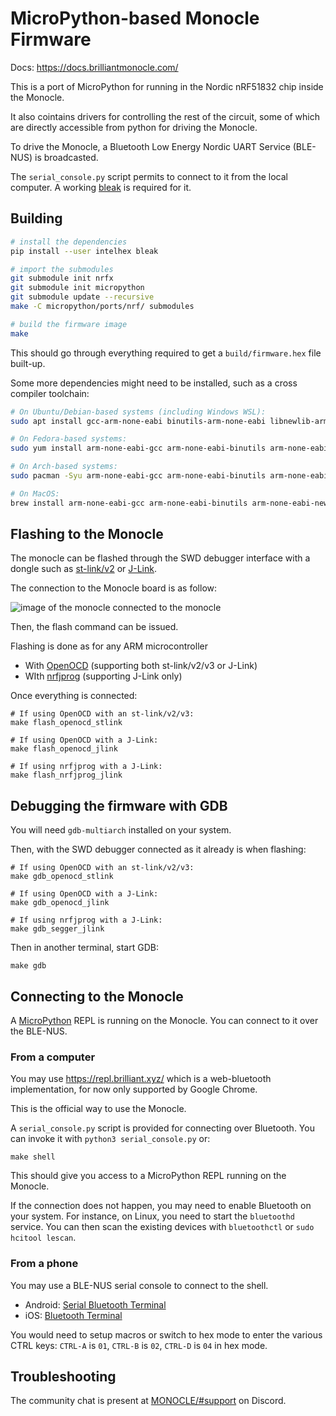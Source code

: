 # MicroPython-based Monocle Firmware

Docs: <https://docs.brilliantmonocle.com/>

This is a port of MicroPython for running in the Nordic nRF51832 chip inside the Monocle.

It also cointains drivers for controlling the rest of the circuit,
some of which are directly accessible from python for driving the Monocle.

To drive the Monocle, a Bluetooth Low Energy Nordic UART Service (BLE-NUS) is broadcasted.

The `serial_console.py` script permits to connect to it from the local computer.
A working [bleak](https://bleak.readthedocs.io/en/latest/) is required for it.

Building
--------
```sh
# install the dependencies
pip install --user intelhex bleak

# import the submodules
git submodule init nrfx
git submodule init micropython
git submodule update --recursive
make -C micropython/ports/nrf/ submodules

# build the firmware image
make
```

This should go through everything required to get a `build/firmware.hex` file built-up.

Some more dependencies might need to be installed, such as a cross compiler toolchain:

```sh
# On Ubuntu/Debian-based systems (including Windows WSL):
sudo apt install gcc-arm-none-eabi binutils-arm-none-eabi libnewlib-arm-none-eabi gdb-multiarch

# On Fedora-based systems:
sudo yum install arm-none-eabi-gcc arm-none-eabi-binutils arm-none-eabi-newlib gdb-multiarch

# On Arch-based systems:
sudo pacman -Syu arm-none-eabi-gcc arm-none-eabi-binutils arm-none-eabi-newlib gdb-multiarch

# On MacOS:
brew install arm-none-eabi-gcc arm-none-eabi-binutils arm-none-eabi-newlib gdb-multiarch
```

Flashing to the Monocle
-----------------------
The monocle can be flashed through the SWD debugger interface with a dongle such as [st-link/v2][1] or [J-Link][2].

[1]: https://www.adafruit.com/product/2548
[2]: https://www.adafruit.com/product/3571

The connection to the Monocle board is as follow:

![image of the monocle connected to the monocle](https://docs.brilliantmonocle.com/monocle/images/monocle-swd.png)

Then, the flash command can be issued.

Flashing is done as for any ARM microcontroller

* With [OpenOCD][3] (supporting both st-link/v2/v3 or J-Link)
* WIth [nrfjprog][4] (supporting J-Link only)

[3]: https://openocd.org/
[4]: https://www.nordicsemi.com/Products/Development-tools/nrf-command-line-tools/download

Once everything is connected:

```
# If using OpenOCD with an st-link/v2/v3:
make flash_openocd_stlink

# If using OpenOCD with a J-Link:
make flash_openocd_jlink

# If using nrfjprog with a J-Link:
make flash_nrfjprog_jlink
```

Debugging the firmware with GDB
-------------------------------
You will need `gdb-multiarch` installed on your system.

Then, with the SWD debugger connected as it already is when flashing:

```
# If using OpenOCD with an st-link/v2/v3:
make gdb_openocd_stlink

# If using OpenOCD with a J-Link:
make gdb_openocd_jlink

# If using nrfjprog with a J-Link:
make gdb_segger_jlink
```

Then in another terminal, start GDB:

```
make gdb
```

Connecting to the Monocle
-------------------------
A [MicroPython](https://micropython.org/) REPL is running on the Monocle.
You can connect to it over the BLE-NUS.

### From a computer

You may use <https://repl.brilliant.xyz/> which is a web-bluetooth
implementation, for now only supported by Google Chrome.

This is the official way to use the Monocle.

A `serial_console.py` script is provided for connecting over Bluetooth.
You can invoke it with `python3 serial_console.py` or:

```
make shell
```

This should give you access to a MicroPython REPL running on the Monocle.

If the connection does not happen, you may need to enable Bluetooth on your system.
For instance, on Linux, you need to start the `bluetoothd` service.
You can then scan the existing devices with `bluetoothctl` or `sudo hcitool lescan`.

### From a phone

You may use a BLE-NUS serial console to connect to the shell.

* Android: [Serial Bluetooth Terminal][5]
* iOS: [Bluetooth Terminal][6]

[5]: https://play.google.com/store/apps/details?id=de.kai_morich.serial_bluetooth_terminal
[6]: https://apps.apple.com/us/app/bluetooth-terminal/id1058693037

You would need to setup macros or switch to hex mode to enter the various CTRL keys:
`CTRL-A` is `01`, `CTRL-B` is `02`, `CTRL-D` is `04` in hex mode.

Troubleshooting
---------------
The community chat is present at [MONOCLE/#support][7] on Discord.

[7]: https://discord.com/channels/963222352534048818/976634834879385621
